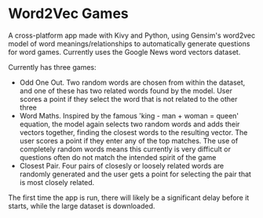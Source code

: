 # Word2Vec Games

A cross-platform app made with Kivy and Python, using Gensim's word2vec model of word meanings/relationships to automatically generate questions for word games. Currently uses the Google News word vectors dataset. 

Currently has three games: 
- Odd One Out. Two random words are chosen from within the dataset, and one of these has two related words found by the model. User scores a point if they select the word that is not related to the other three
- Word Maths. Inspired by the famous 'king - man + woman = queen' equation, the model again selects two random words and adds their vectors together, finding the closest words to the resulting vector. The user scores a point if they enter any of the top matches. The use of completely random words means this currently is very difficult or questions often do not match the intended spirit of the game
- Closest Pair. Four pairs of closesly or loosely related words are randomly generated and the user gets a point for selecting the pair that is most closely related.

The first time the app is run, there will likely be a significant delay before it starts, while the large dataset is downloaded.
